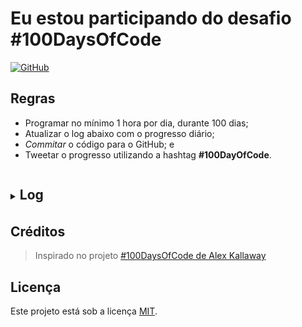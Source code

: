 # Eu estou participando do desafio #100DaysOfCode

[![GitHub](https://img.shields.io/github/license/learnermap/learnermap)](https://github.com/learnermap/learnermap/blob/cdd2c10c083e9d3fec07999c339c89901055291c/LICENSE)


## Regras

- Programar no mínimo 1 hora por dia, durante 100 dias;
- Atualizar o log abaixo com o progresso diário;
- _Commitar_ o código para o GitHub; e
- Tweetar o progresso utilizando a hashtag **#100DayOfCode**.

<details>
<summary><h2 style="display:inline-block;margin-bottom: .1em;padding-bottom: .1em;">Log</h2>
<!-- <hr style="margin-top: 4px; height: 0.05em!important;">--></summary> 

### Day 0: January 30, 2023 

**Today's Progress**: I started and finished a logic programming course.

**Thoughts:** I learned concepts such as variables, loops, and functions.

**Link to work:** [Projects and activities](https://github.com/learnermap/learning-logic/commit/314159e42e175c72928da2562a1816c374ffe79d).


### Day 1: January 31, 2023

**Today's Progress:** Beginning and completing the 2nd course in programming
logic.

**Thoughts:** I review concepts such as functions and modularization.

**Link to work:** [Projects and activities](https://github.com/learnermap/learning-logic/commit/6a6a1fcfc5f535154784f3a81f097823f47348d1).


### Day 2: February 1, 2023

**Today's Progress:** Beginning and completing the 1st and 2nd course of html/css. Create my first web page.

**Thoughts:** Created a web page using semantic tags html5, stylizing with CSS.

**Link to work:** [Projects and activities](https://github.com/learnermap/learning-html-css)


### Day 3: February 2, 2023

**Today's Progress:** Beginning and completing the 3rd and 4th course in html/css.

**Thoughts:** I (re)view concepts such as tags html/css and stylization using flexbox.

**Link to work:** [Projects and activities](https://github.com/learnermap/learning-html-css).


### Day 4: February 3, 2023

**Today's Progress:** Today, I review the html/css content studied in the last days, making exercises in app [@Sololearn](https://twitter.com/Sololearn).

**Thoughts:** html, headings, images, coments,  standards, best practices and lists. 

**Link to work:** [Projetos e atividades](https://github.com/learnermap/learning-html-css).


### Day 5: February 4, 2023

**Today's Progress:** Revisei o curso de HTML/CSS, refazendo a aulas e comparando os conceitos aprendidos com os exemplos da seção [HOW TO do W3Schools](https://www.w3schools.com/howto/default.asp).

**Thoughts:** html, headings, images, coments,  standards, best practices and lists. 

**Link to work:** [Projects and activities](https://github.com/learnermap/learning-html-css).

### Dia 6: 5 de Fevereiro, 2023

**Progresso de hoje:** Revisando os conceitos básicos de HTML/CSS.

**Aprendizados**, **Notas**, e **Códigos**: [Projetos and atividades](https://github.com/learnermap/learning-html-css).

### Dia 7: 6 de Fevereiro, 2023

**Progresso de hoje:** Leitura do Guia de FlexBox.

**Aprendizados**, **Notas**, e **Códigos**: [Projetos and atividades](https://github.com/learnermap/learning-html-css).

### Dia 8: 7 de Fevereiro, 2023

**Progresso de hoje:** Curso 3 de HTML/CSS: Cabeçalho, footer e variáveis.

**Aprendizados**, **Notas**, e **Códigos**: [Projetos e atividades](https://github.com/learnermap/learning-html-css).

### Dia 9: 9 de Fevereiro, 2023

**Progresso de hoje:** Curso 4 de HTML/CSS: Media queries e responsividade.

**Aprendizados**, **Notas**, e **Códigos**: [Projetos e atividades](https://github.com/learnermap/learning-html-css).

### Dia 10: 10 de Fevereiro, 2023

**Progresso de hoje:** Curso 5 de HTML/CSS: Práticas com HTML/CSS - Revisão.

**Aprendizados**, **Notas**, e **Códigos**: [Projetos e atividades](https://github.com/learnermap/learning-html-css).

### Dia 11: 11 de Fevereiro, 2023

**Progresso de hoje:** Curso 6 de HTML/CSS: Práticas com HTML/CSS II.

**Aprendizados**, **Notas**, e **Códigos**: [Projetos e atividades](https://github.com/learnermap/learning-html-css).

### Dia 12: 12 de Fevereiro, 2023

**Progresso de hoje:** Criando um carrosel com HTML/CSS.

**Aprendizados**, **Notas**, e **Códigos**: [Projetos e atividades](https://github.com/learnermap/learning-html-css).

### Dia 13: 13 de Fevereiro, 2023

**Progresso de hoje:** Curso 7 HTML/CSS, finalização da formação de HTML/CSS.

**Aprendizados**, **Notas**, e **Códigos**: [Projetos e atividades](https://github.com/learnermap/learning-html-css).

### Dia 14: 14 de Fevereiro, 2023

**Progresso de hoje:** Revisão de alguns conceitos da formação HTML/CSS.

**Aprendizados**, **Notas**, e **Códigos**: [Projetos e atividades](https://github.com/learnermap/learning-html-css).

### Dia 15: 15 de Fevereiro, 2023

**Progresso de hoje:** Estudei Desenvolvimento Web Responsive através do #freecodecamp

**Aprendizados**, **Notas**, e **Códigos**: [Projetos e atividades](https://www.freecodecamp.org/learn/2022/responsive-web-design/).

</details>

## Créditos 

> Inspirado no projeto [#100DaysOfCode de Alex Kallaway](https://github.com/kallaway/100-days-of-code)

## Licença

Este projeto está sob a licença [MIT](https://github.com/learnermap/100-days-of-code/blob/8741c1b0f392ad633cf625434f01b28c0ff4b8a9/LICENSE).
